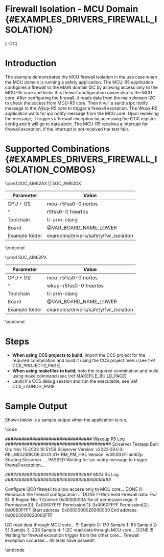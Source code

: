 # Firewall Isolation - MCU Domain {#EXAMPLES_DRIVERS_FIREWALL_ISOLATION}

[TOC]

# Introduction

The example demonstrates the MCU firewall isolation in the use case when the MCU domain is running a safety application.
The MCU-R5 application configures a firewall to the MAIN domain I2C by allowing access only to the MCU-R5 core and locks
this firewall configuration ownership to the MCU core. After configuring the firewall, it reads data from the main domain
I2C to check the access from MCU-R5 core. Then it will a send a ipc notify message to the Wkup-R5 core to trigger a
firewall exception.
The Wkup-R5 application waits for ipc notify message from the MCU core. Upon receiving the message, it triggers a firewall exception by accessing the I2C0 register config and it will go to data abort.
The MCU-R5 receives a interrupt for firewall exception. If the interrupt is not received the test fails.

# Supported Combinations {#EXAMPLES_DRIVERS_FIREWALL_ISOLATION_COMBOS}

\cond SOC_AM62AX || SOC_AM62DX

 Parameter      | Value
 ---------------|-----------
 CPU + OS       | mcu-r5fss0-0 nortos
 ^              | r5fss0-0 freertos
 Toolchain      | ti-arm-clang
 Board          | @VAR_BOARD_NAME_LOWER
 Example folder | examples/drivers/safety/fwl_isolation

\endcond

\cond SOC_AM62PX

 Parameter      | Value
 ---------------|-----------
 CPU + OS       | mcu-r5fss0-0 nortos
 ^              | wkup-r5fss0-0 freertos
 Toolchain      | ti-arm-clang
 Board          | @VAR_BOARD_NAME_LOWER
 Example folder | examples/drivers/safety/fwl_isolation

\endcond

# Steps

- **When using CCS projects to build**, import the CCS project for the required combination
  and build it using the CCS project menu (see \ref CCS_PROJECTS_PAGE).
- **When using makefiles to build**, note the required combination and build using
  make command (see \ref MAKEFILE_BUILD_PAGE)
- Launch a CCS debug session and run the executable, see \ref CCS_LAUNCH_PAGE


# Sample Output

Shown below is a sample output when the application is run,

\code

################################ Wakeup R5 Log #######################################
Sciserver Testapp Built On: Nov 15 2023 10:51:56
Sciserver Version: v2023.09.0.0-REL.MCUSDK.09.00.01.01+
RM_PM_HAL Version: w09.00.01-am62p
Starting Sciserver..... PASSED
Waiting for ipc notify message to trigger firewall exception....


################################ MCU R5 Log #######################################

Configure I2C0 firewall to allow access only to MCU core... DONE !!!
Readback the firewall configuration ... DONE !!!
Retrieved Firewall data:
Fwl ID: 8
Region No: 1
Control: 0x0000000A
No of permission regs: 3
Permission[0]: 0x0060FFFF
Permission[1]: 0x0060FFFF
Permission[2]: 0x0060FFFF
Start address: 0x0000000020000000
End address: 0x0000000020000FFF

I2C read data through MCU core... !!!
Sample 0: 170
Sample 1: 85
Sample 2: 51
Sample 3: 238
Sample 4: 1
I2C read data through MCU core... DONE !!!
Waiting for firewall exception trigger from the other core...
Firewall exception occurred...
All tests have passed!!

\endcode
